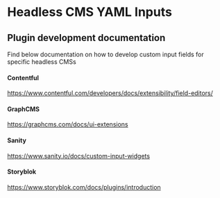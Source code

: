 # Headless CMS YAML Inputs



## Plugin development documentation

Find below documentation on how to develop custom input fields for specific headless CMSs

#### Contentful

https://www.contentful.com/developers/docs/extensibility/field-editors/

#### GraphCMS

https://graphcms.com/docs/ui-extensions

#### Sanity

https://www.sanity.io/docs/custom-input-widgets

#### Storyblok

https://www.storyblok.com/docs/plugins/introduction

